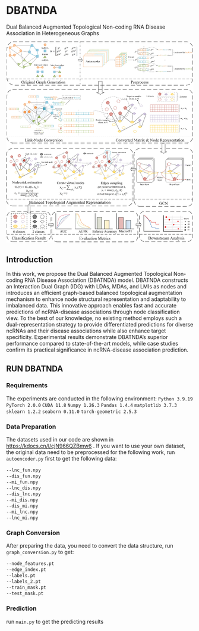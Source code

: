 # DBATNDA
Dual Balanced Augmented Topological Non-coding RNA Disease Association in Heterogeneous Graphs

![DBATNDA](/image/figure1.jpg)

## Introduction
In this work, we propose the Dual Balanced Augmented Topological Non-coding RNA Disease Association (DBATNDA) model. DBATNDA constructs an Interaction Dual Graph (IDG) with LDAs, MDAs, and LMIs as nodes and introduces an efficient graph-based balanced topological augmentation mechanism to enhance node structural representation and adaptability to imbalanced data. This innovative approach enables fast and accurate predictions of ncRNA-disease associations through node classification view. To the best of our knowledge, no existing method employs such a dual-representation strategy to provide differentiated predictions for diverse ncRNAs and their disease associations while also enhance target specificity. Experimental results demonstrate DBATNDA’s superior performance compared to state-of-the-art models, while case studies confirm its practical significance in ncRNA-disease association prediction.

## RUN DBATNDA
### Requirements
The experiments are conducted in the following environment:
`Python 3.9.19` `PyTorch 2.0.0` `CUDA 11.8` `Numpy 1.26.3` `Pandas 1.4.4` `matplotlib 3.7.3` `sklearn 1.2.2` `seaborn 0.11.0` `torch-geometric 2.5.3`

### Data Preparation
The datasets used in our code are shown in https://kdocs.cn/l/cjN966QZBmw6 . If you want to use your own dataset, the original data need to be preprocessed for the following work, run `autoencoder.py` first to get the following data:
```
--lnc_fun.npy
--dis_fun.npy
--mi_fun.npy
--lnc_dis.npy
--dis_lnc.npy
--mi_dis.npy
--dis_mi.npy
--mi_lnc.npy
--lnc_mi.npy
```

### Graph Conversion
After preparing the data, you need to convert the data structure, run `graph_conversion.py` to get:
```
--node_features.pt
--edge_index.pt
--labels.pt
--labels_2.pt
--train_mask.pt
--test_mask.pt
```

### Prediction
run `main.py` to get the predicting results


